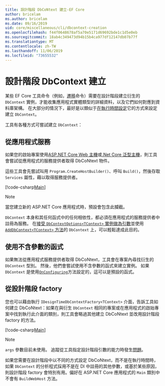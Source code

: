 ```yaml
---
title: 設計階段 DbCoNtext 建立-EF Core
author: bricelam
ms.author: bricelam
ms.date: 09/16/2019
uid: core/miscellaneous/cli/dbcontext-creation
ms.openlocfilehash: f44f0648678af5a70e5171d69692bde1c1d5e0eb
ms.sourcegitcommit: 18ab4c349473d94b15b4ca977df12147db07b77f
ms.translationtype: MT
ms.contentlocale: zh-TW
ms.lasthandoff: 11/06/2019
ms.locfileid: "73655532"
---
```

# <a name="design-time-dbcontext-creation"></a>設計階段 DbContext 建立

某些 EF Core 工具命令（例如，[遷移][1]命令）需要在設計階段建立衍生的 `DbContext` 實例，才能收集應用程式實體類型的詳細資料，以及它們如何對應到資料庫架構。 在大部分的情況下，最好是以類似于[在執行時間設定][2]它的方式來設定建立 `DbContext`。

工具有各種方式可嘗試建立 `DbContext`：

## <a name="from-application-services"></a>從應用程式服務

如果您的啟始專案使用[ASP.NET Core Web 主機][3]或[.Net Core 泛型主機][4]，則工具會嘗試從應用程式的服務提供者取得 DbCoNtext 物件。

這些工具會先嘗試叫用 `Program.CreateHostBuilder()`、呼叫 `Build()`，然後存取 `Services` 屬性，藉以取得服務提供者。

[!code-csharp[Main](../../../../samples/core/Miscellaneous/CommandLine/ApplicationService.cs)]

> [!NOTE]
> 當您建立新的 ASP.NET Core 應用程式時，預設會包含此攔截。

`DbContext` 本身和其任何函式中的任何相依性，都必須在應用程式的服務提供者中註冊為服務。 在[接受 `DbContextOptions<TContext>` 實例做為引數][5]並使用[`AddDbContext<TContext>` 方法][6]的 `DbContext` 上，可以輕鬆達成此目的。

## <a name="using-a-constructor-with-no-parameters"></a>使用不含參數的函式

如果無法從應用程式服務提供者取得 DbCoNtext，工具會在專案內尋找衍生的 `DbContext` 型別。 然後，他們會嘗試使用不含參數的函式來建立實例。 如果 `DbContext` 是使用[`OnConfiguring`][7]方法設定的，這可以是預設的函式。

## <a name="from-a-design-time-factory"></a>從設計階段 factory

您也可以藉由執行 `IDesignTimeDbContextFactory<TContext>` 介面，告訴工具如何建立 DbCoNtext：如果在與衍生 `DbContext` 相同的專案或在應用程式的啟始專案中找到執行此介面的類別，則工具會略過其他建立 DbCoNtext 並改用設計階段 factory 的方法。

[!code-csharp[Main](../../../../samples/core/Miscellaneous/CommandLine/BloggingContextFactory.cs)]

> [!NOTE]
> `args` 參數目前未使用。 追蹤從工具指定設計階段引數的能力時發生[問題][8]。

如果您需要在設計階段中以不同的方式設定 DbCoNtext，而不是在執行時間時，如果 `DbContext` 的分析程式採用不是在 DI 中註冊的其他參數，或基於某些原因，則設計階段 factory 會特別有用。偏好在 ASP.NET Core 應用程式的 `Main` 類別中不會有 `BuildWebHost` 方法。

  [1]: xref:core/managing-schemas/migrations/index
  [2]: xref:core/miscellaneous/configuring-dbcontext
  [3]: /aspnet/core/fundamentals/host/web-host
  [4]: /aspnet/core/fundamentals/host/generic-host
  [5]: xref:core/miscellaneous/configuring-dbcontext#constructor-argument
  [6]: xref:core/miscellaneous/configuring-dbcontext#using-dbcontext-with-dependency-injection
  [7]: xref:core/miscellaneous/configuring-dbcontext#onconfiguring
  [8]: https://github.com/aspnet/EntityFrameworkCore/issues/8332
